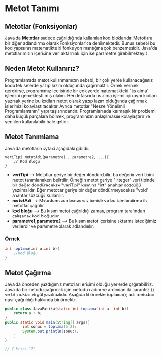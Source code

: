 # Metot Tanımı

## Metotlar (Fonksiyonlar)

Java'da **Metotlar** sadece çağrıldığında kullanılan kod bloklarıdır. Metotlara bir diğer adlandırma olarak Fonksiyonlar'da denilmektedir. Bunun sebebi bu kod yapısının matematikte ki fonksiyon mantığına çok benzemesidir. Java'da metotlarımızın içerisine veri aktarmak için ise parametre girebilmekteyiz.

## Neden Metot Kullanırız?

Programlamada metot kullanmamızın sebebi, bir çok yerde kullanacağımız kodu tek seferde yazıp lazım olduğunda çağırmaktır. Örnek vermek gerekirse, programımız içerisinde bir çok yerde matematikteki "üs alma" işlemini gerçekleştirmiş olalım. Her defasında üs alma işlemi için aynı kodları yazmak yerine bu kodları metot olarak yazıp lazım olduğunda çağırmak işlerimizi kolaylaştıracaktır. Ayrıca metotlar "Nesne Yönelimli Programlamanın" yapı taşlarındandır. Programlamada karmaşık bir problemi daha küçük parçalara bölmek, programınızın anlaşılmasını kolaylaştırır ve yeniden kullanılabilir hale getirir.

## Metot Tanımlama

Java'da metotların sytaxi aşağıdaki gibidir.

```text
veriTipi metotAdi(parametre1 , parametre2, ...){
    // Kod Bloğu
}
```

* **veriTipi** --> Metotlar geriye bir değer döndürebilir, bu değerin veri tipini metot tanımlanırken belirtilir. Örneğin metot geriye "integer" veri tipinde bir değer döndürecekse "veriTipi" kısmına "int" anahtar sözcüğü yazılmalıdır. Eğer metotlar geriye bir değer döndürmeyecekse "void" anahtar sözcüğü kullanılır.
* **metotAdi** --> Metodumuzun benzersiz ismidir ve bu isimlendirme ile metotlar çağrılır.
* **kod bloğu** --> Bu kısım metot çağrıldığı zaman, program tarafından çalışacak kod bloğudur.
* **parametre1,parametre2** --> Bu kısım metot içerisine aktarma istediğimiz verilerdir ve parametre olarak adlandırılır.

### Örnek

```java
int toplama(int a,int b){
    //Kod Bloğu
}
```

## Metot Çağırma

Java'da önceden yazdığımız metotları erişimi olduğu yerlerde çağırabiliriz. Java'da bir metodu çağırmak için metodun adını ve ardından iki parantez () ve bir noktalı virgül yazılmalıdır. Aşağıda ki örnekte toplama(); adlı metodun nasıl çağrıldığı hakkında bir örnektir.

```java
public class JavaPatika{static int toplama(int a, int b){
    return a + b; 
}   
public static void main(String[] args){
        int sonuc = toplama(5,2);
        System.out.println(sonuc);
    }
}

// Çıktısı "7"
```
